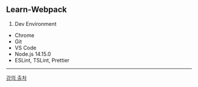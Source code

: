 ## Learn-Webpack

1. Dev Environment

- Chrome
- Git
- VS Code
- Node.js 14.15.0
- ESLint, TSLint, Prettier

---

[강의 출처](https://www.inflearn.com/course/%ED%94%84%EB%9F%B0%ED%8A%B8%EC%97%94%EB%93%9C-%EC%9B%B9%ED%8C%A9/dashboard)
